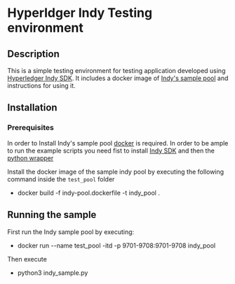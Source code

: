 # Hyperldger Indy Testing environment
## Description
This is a simple testing environment for testing application developed using [Hyperledger Indy SDK](https://github.com/hyperledger/indy-sdk). It includes a docker image of [Indy's sample pool](https://github.com/hyperledger/indy-sdk/tree/master/ci) and instructions for using it. 

## Installation
### Prerequisites
In order to Install Indy's sample pool [docker](https://www.docker.com/get-started) is required. In order to be ample to run the example scripts you need fist to install [Indy SDK](https://github.com/hyperledger/indy-sdk#installing-the-sdk) and then the [python wrapper](https://github.com/hyperledger/indy-sdk#installing-the-sdk) 

Install the docker image of the sample indy pool by executing the following command inside the `test_pool` folder

* docker build -f indy-pool.dockerfile -t indy_pool .

## Running the sample
First run the Indy sample pool by executing:

* docker run --name test_pool -itd -p 9701-9708:9701-9708 indy_pool

Then execute

* python3 indy_sample.py